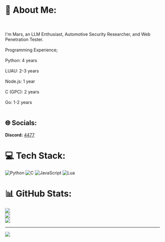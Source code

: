 
# 💫 About Me:
<br><br>I'm Mars, an LLM Enthusiast, Automotive Security Researcher, and Web Penetration Tester.<br><br>Programming Experience;<br><br>Python: 4 years<br><br>LUAU: 2-3 years<br><br>Node.js: 1 year<br><br>C (GPC): 2 years<br><br>Go: 1-2 years<br><br>


## 🌐 Socials:
**Discord:** [4477](https://discord.com/users/1087248856804245574) 
# 💻 Tech Stack:
![Python](https://img.shields.io/badge/python-3670A0?style=for-the-badge&logo=python&logoColor=ffdd54) ![C](https://img.shields.io/badge/c-%2300599C.svg?style=for-the-badge&logo=c&logoColor=white) ![JavaScript](https://img.shields.io/badge/javascript-%23323330.svg?style=for-the-badge&logo=javascript&logoColor=%23F7DF1E) ![Lua](https://img.shields.io/badge/lua-%232C2D72.svg?style=for-the-badge&logo=lua&logoColor=white)
# 📊 GitHub Stats:
![](https://github-readme-stats.vercel.app/api?username=Byt3signal&theme=codeSTACKr&hide_border=false&include_all_commits=false&count_private=true)<br/>
![](https://github-readme-streak-stats.herokuapp.com/?user=Byt3signal&theme=codeSTACKr&hide_border=false)<br/>
![](https://github-readme-stats.vercel.app/api/top-langs/?username=Byt3signal&theme=codeSTACKr&hide_border=false&include_all_commits=false&count_private=true&layout=compact)

---
[![](https://visitcount.itsvg.in/api?id=Byt3signal&icon=0&color=0)](https://visitcount.itsvg.in)

